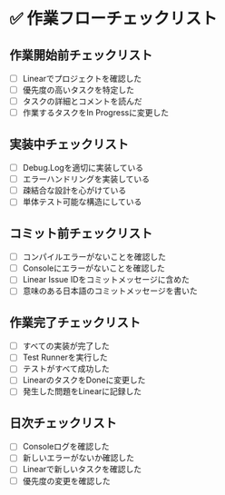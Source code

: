 # ✅ 作業フローチェックリスト

## 作業開始前チェックリスト
- [ ] Linearでプロジェクトを確認した
- [ ] 優先度の高いタスクを特定した
- [ ] タスクの詳細とコメントを読んだ
- [ ] 作業するタスクをIn Progressに変更した

## 実装中チェックリスト
- [ ] Debug.Logを適切に実装している
- [ ] エラーハンドリングを実装している
- [ ] 疎結合な設計を心がけている
- [ ] 単体テスト可能な構造にしている

## コミット前チェックリスト
- [ ] コンパイルエラーがないことを確認した
- [ ] Consoleにエラーがないことを確認した
- [ ] Linear Issue IDをコミットメッセージに含めた
- [ ] 意味のある日本語のコミットメッセージを書いた

## 作業完了チェックリスト
- [ ] すべての実装が完了した
- [ ] Test Runnerを実行した
- [ ] テストがすべて成功した
- [ ] LinearのタスクをDoneに変更した
- [ ] 発生した問題をLinearに記録した

## 日次チェックリスト
- [ ] Consoleログを確認した
- [ ] 新しいエラーがないか確認した
- [ ] Linearで新しいタスクを確認した
- [ ] 優先度の変更を確認した